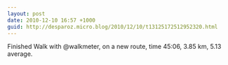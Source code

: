 ```yaml
---
layout: post
date: 2010-12-10 16:57 +1000
guid: http://desparoz.micro.blog/2010/12/10/t13125172512952320.html
---
```

Finished Walk with @walkmeter, on a new route, time 45:06, 3.85 km, 5.13 average.
